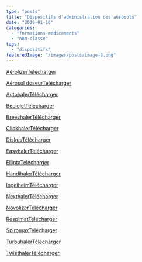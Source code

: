 ```yaml
---
type: "posts"
title: "Dispositifs d'administration des aérosols"
date: "2019-01-16"
categories:
  - "formations-medicaments"
  - "non-classe"
tags:
  - "dispositifs"
featuredImage: "/images/posts/image-8.png"
---
```


[Aérolizer](https://pharmacie.marionetmarin.fr/wp-content/uploads/2019/01/fiche-AM_aerolizer.pdf)[Télécharger](https://pharmacie.marionetmarin.fr/wp-content/uploads/2019/01/fiche-AM_aerolizer.pdf)

[Aérosol doseur](https://pharmacie.marionetmarin.fr/wp-content/uploads/2019/01/fiche-AM_aerosol-doseur-spray.pdf)[Télécharger](https://pharmacie.marionetmarin.fr/wp-content/uploads/2019/01/fiche-AM_aerosol-doseur-spray.pdf)

[Autohaler](https://pharmacie.marionetmarin.fr/wp-content/uploads/2019/01/fiche-AM_autohaler.pdf)[Télécharger](https://pharmacie.marionetmarin.fr/wp-content/uploads/2019/01/fiche-AM_autohaler.pdf)

[Beclojet](https://pharmacie.marionetmarin.fr/wp-content/uploads/2019/01/fiche-AM_beclojet.pdf)[Télécharger](https://pharmacie.marionetmarin.fr/wp-content/uploads/2019/01/fiche-AM_beclojet.pdf)

[Breezhaler](https://pharmacie.marionetmarin.fr/wp-content/uploads/2019/01/fiche-MM_breezhaler.pdf)[Télécharger](https://pharmacie.marionetmarin.fr/wp-content/uploads/2019/01/fiche-MM_breezhaler.pdf)

[Clickhaler](https://pharmacie.marionetmarin.fr/wp-content/uploads/2019/01/fiche-AM_clickhaler.pdf)[Télécharger](https://pharmacie.marionetmarin.fr/wp-content/uploads/2019/01/fiche-AM_clickhaler.pdf)

[Diskus](https://pharmacie.marionetmarin.fr/wp-content/uploads/2019/01/fiche-AM_diskus.pdf)[Télécharger](https://pharmacie.marionetmarin.fr/wp-content/uploads/2019/01/fiche-AM_diskus.pdf)

[Easyhaler](https://pharmacie.marionetmarin.fr/wp-content/uploads/2019/01/fiche-AM_easyhaler.pdf)[Télécharger](https://pharmacie.marionetmarin.fr/wp-content/uploads/2019/01/fiche-AM_easyhaler.pdf)

[Ellipta](https://pharmacie.marionetmarin.fr/wp-content/uploads/2019/01/fiche-MM_ellipta.pdf)[Télécharger](https://pharmacie.marionetmarin.fr/wp-content/uploads/2019/01/fiche-MM_ellipta.pdf)

[Handihaler](https://pharmacie.marionetmarin.fr/wp-content/uploads/2019/01/fiche-MM_handihaler.pdf)[Télécharger](https://pharmacie.marionetmarin.fr/wp-content/uploads/2019/01/fiche-MM_handihaler.pdf)

[Ingelheim](https://pharmacie.marionetmarin.fr/wp-content/uploads/2019/01/fiche-AM_inhalateur-ingelheim.pdf)[Télécharger](https://pharmacie.marionetmarin.fr/wp-content/uploads/2019/01/fiche-AM_inhalateur-ingelheim.pdf)

[Nexthaler](https://pharmacie.marionetmarin.fr/wp-content/uploads/2019/01/fiche-MM_nexthaler.pdf)[Télécharger](https://pharmacie.marionetmarin.fr/wp-content/uploads/2019/01/fiche-MM_nexthaler.pdf)

[Novolizer](https://pharmacie.marionetmarin.fr/wp-content/uploads/2019/01/fiche-AM_novolizer.pdf)[Télécharger](https://pharmacie.marionetmarin.fr/wp-content/uploads/2019/01/fiche-AM_novolizer.pdf)

[Respimat](https://pharmacie.marionetmarin.fr/wp-content/uploads/2019/01/fiche-MM_respimat.pdf)[Télécharger](https://pharmacie.marionetmarin.fr/wp-content/uploads/2019/01/fiche-MM_respimat.pdf)

[Spiromax](https://pharmacie.marionetmarin.fr/wp-content/uploads/2019/01/fiche-MM_spiromax.pdf)[Télécharger](https://pharmacie.marionetmarin.fr/wp-content/uploads/2019/01/fiche-MM_spiromax.pdf)

[Turbuhaler](https://pharmacie.marionetmarin.fr/wp-content/uploads/2019/01/fiche-AM_turbuhaler.pdf)[Télécharger](https://pharmacie.marionetmarin.fr/wp-content/uploads/2019/01/fiche-AM_turbuhaler.pdf)

[Twisthaler](https://pharmacie.marionetmarin.fr/wp-content/uploads/2019/01/fiche-AM_asmanex-twisthaler.pdf)[Télécharger](https://pharmacie.marionetmarin.fr/wp-content/uploads/2019/01/fiche-AM_asmanex-twisthaler.pdf)
